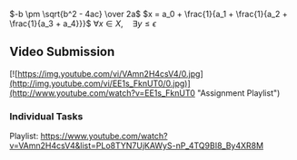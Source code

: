 $-b \pm \sqrt{b^2 - 4ac} \over 2a$
$x = a_0 + \frac{1}{a_1 + \frac{1}{a_2 + \frac{1}{a_3 + a_4}}}$
$\forall x \in X, \quad \exists y \leq \epsilon$


## Video Submission 
[![https://img.youtube.com/vi/VAmn2H4csV4/0.jpg](http://img.youtube.com/vi/EE1s_FknUT0/0.jpg)](http://www.youtube.com/watch?v=EE1s_FknUT0 "Assignment Playlist")


### Individual Tasks
Playlist: https://www.youtube.com/watch?v=VAmn2H4csV4&list=PLo8TYN7UjKAWyS-nP_4TQ9BI8_By4XR8M
